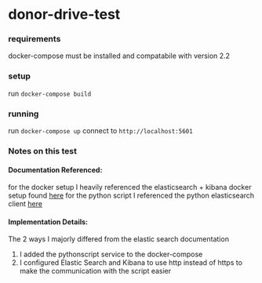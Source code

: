 # donor-drive-test

### requirements
docker-compose must be installed and compatabile with version 2.2 

### setup
run `docker-compose build`

### running
run `docker-compose up`
connect to `http://localhost:5601`

### Notes on this test

#### Documentation Referenced:
for the docker setup I heavily referenced the elasticsearch + kibana docker setup found [here](https://www.elastic.co/guide/en/elasticsearch/reference/current/docker.html)
for the python script I referenced the python elasticsearch client [here](https://elasticsearch-py.readthedocs.io/en/v8.3.1/)

#### Implementation Details:
The 2 ways I majorly differed from the elastic search documentation
1. I added the pythonscript service to the docker-compose
1. I configured Elastic Search and Kibana to use http instead of https to make the communication with the script easier
